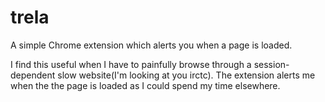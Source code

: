 trela
=====

A simple Chrome extension which alerts you when a page is loaded. 

I find this useful when I have to painfully browse through a session-dependent slow website(I'm looking at you irctc). The extension alerts me when the the page is loaded as I could spend my time elsewhere. 
